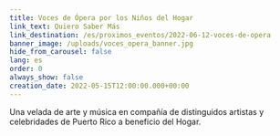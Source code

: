 ```yaml
---
title: Voces de Ópera por los Niños del Hogar
link_text: Quiero Saber Más
link_destination: /es/proximos_eventos/2022-06-12-voces-de-opera
banner_image: /uploads/voces_opera_banner.jpg
hide_from_carousel: false
lang: es
order: 0
always_show: false
creation_date: 2022-05-15T12:00:00.000+00:00
---
```

Una velada de arte y música en compañía de distinguidos artistas y celebridades de Puerto Rico a beneficio del Hogar.
